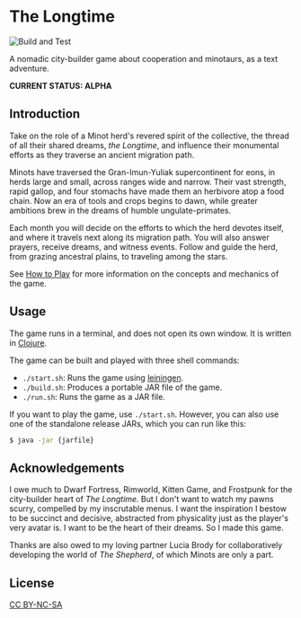 # The Longtime

![Build and Test](https://github.com/garbados/the-longtime-game/actions/workflows/tests.yaml/badge.svg)

A nomadic city-builder game about cooperation and minotaurs, as a text adventure.

**CURRENT STATUS: ALPHA**

## Introduction

Take on the role of a Minot herd's revered spirit of the collective, the thread of all their shared dreams, *the Longtime*, and influence their monumental efforts as they traverse an ancient migration path.

Minots have traversed the Gran-Imun-Yuliak supercontinent for eons, in herds large and small, across ranges wide and narrow. Their vast strength, rapid gallop, and four stomachs have made them an herbivore atop a food chain. Now an era of tools and crops begins to dawn, while greater ambitions brew in the dreams of humble ungulate-primates.

Each month you will decide on the efforts to which the herd devotes itself, and where it travels next along its migration path. You will also answer prayers, receive dreams, and witness events. Follow and guide the herd, from grazing ancestral plains, to traveling among the stars.

See [How to Play](./doc/howtoplay.md) for more information on the concepts and mechanics of the game.

## Usage

The game runs in a terminal, and does not open its own window. It is written in [Clojure](https://clojure.org/).

The game can be built and played with three shell commands:

- `./start.sh`: Runs the game using [leiningen](https://leiningen.org/).
- `./build.sh`: Produces a portable JAR file of the game.
- `./run.sh`: Runs the game as a JAR file.

If you want to play the game, use `./start.sh`. However, you can also use one of the standalone release JARs, which you can run like this:

```sh
$ java -jar {jarfile}
```

## Acknowledgements

I owe much to Dwarf Fortress, Rimworld, Kitten Game, and Frostpunk for the city-builder heart of *The Longtime*. But I don't want to watch my pawns scurry, compelled by my inscrutable menus. I want the inspiration I bestow to be succinct and decisive, abstracted from physicality just as the player's very avatar is. I want to be the heart of their dreams. So I made this game.

Thanks are also owed to my loving partner Lucia Brody for collaboratively developing the world of *The Shepherd*, of which Minots are only a part.

## License

[CC BY-NC-SA](https://creativecommons.org/licenses/by-nc-sa/4.0/deed.en)
